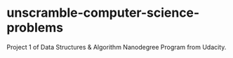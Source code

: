 # unscramble-computer-science-problems
Project 1 of Data Structures &amp; Algorithm Nanodegree Program from Udacity.
